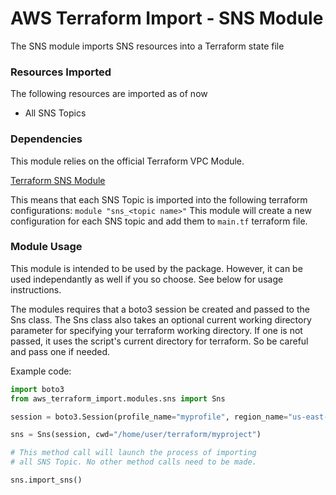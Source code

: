 # AWS Terraform Import - SNS Module

The SNS module imports SNS resources into a Terraform state file

### Resources Imported
The following resources are imported as of now

* All SNS Topics

### Dependencies
This module relies on the official Terraform VPC Module.

[Terraform SNS Module](https://github.com/terraform-community-modules/tf_aws_sns)

This means that each SNS Topic is imported into the following terraform configurations: `module "sns_<topic name>"`
This module will create a new configuration for each SNS topic and add them to `main.tf` terraform file.

### Module Usage
This module is intended to be used by the package. However, it can be used independantly as well
if you so choose. See below for usage instructions.

The modules requires that a boto3 session be created and passed to the Sns class.
The Sns class also takes an optional current working directory parameter for
specifying your terraform working directory. If one is not passed, it uses the
script's current directory for terraform. So be careful and pass one if needed.

Example code:
```python
import boto3
from aws_terraform_import.modules.sns import Sns

session = boto3.Session(profile_name="myprofile", region_name="us-east-1")

sns = Sns(session, cwd="/home/user/terraform/myproject")

# This method call will launch the process of importing
# all SNS Topic. No other method calls need to be made.

sns.import_sns()
```
